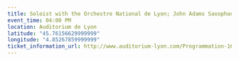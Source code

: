 ```yaml
---
title: Soloist with the Orchestre National de Lyon; John Adams Saxophone Concerto
event_time: 04:00 PM
location: Auditorium de Lyon
latitude: "45.76156629999999"
longitude: "4.85267859999999"
ticket_information_url: http://www.auditorium-lyon.com/Programmation-16-17/Symphonique/Orchestre-national-de-Lyon/West-Side-Stories
---
```

